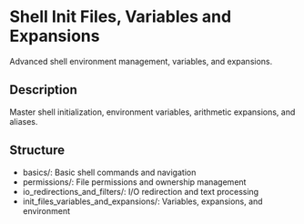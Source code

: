 # Shell Init Files, Variables and Expansions

Advanced shell environment management, variables, and expansions.

## Description
Master shell initialization, environment variables, arithmetic expansions, and aliases.

## Structure
- basics/: Basic shell commands and navigation
- permissions/: File permissions and ownership management
- io_redirections_and_filters/: I/O redirection and text processing
- init_files_variables_and_expansions/: Variables, expansions, and environment
